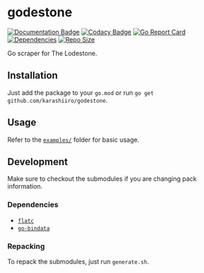 # godestone

[![Documentation Badge](https://img.shields.io/badge/docs-pkg.go.dev-007D9C)](https://pkg.go.dev/github.com/karashiiro/godestone)
[![Codacy Badge](https://api.codacy.com/project/badge/Grade/28006e7fe175446db0fd8d38c92795b7)](https://app.codacy.com/gh/karashiiro/godestone?utm_source=github.com&utm_medium=referral&utm_content=karashiiro/godestone&utm_campaign=Badge_Grade)
[![Go Report Card](https://goreportcard.com/badge/github.com/karashiiro/godestone)](https://goreportcard.com/report/github.com/karashiiro/godestone)
[![Dependencies](https://img.shields.io/librariesio/github/karashiiro/godestone)](https://libraries.io/github/karashiiro/godestone)
[![Repo Size](https://img.shields.io/github/repo-size/karashiiro/godestone)](https://github.com/karashiiro/godestone)

Go scraper for The Lodestone.

## Installation
Just add the package to your `go.mod` or run `go get github.com/karashiiro/godestone`.

## Usage
Refer to the [`examples/`](examples) folder for basic usage.

## Development
Make sure to checkout the submodules if you are changing pack information.

### Dependencies
  * [`flatc`](https://google.github.io/flatbuffers)
  * [`go-bindata`](https://github.com/go-bindata/go-bindata)

### Repacking
To repack the submodules, just run `generate.sh`.
